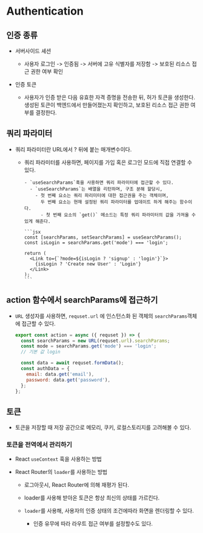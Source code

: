 # Authentication

## 인증 종류

- 서버사이드 셰션

  - 사용자 로그인 -> 인증됨 -> 서버에 고유 식별자를 저장함 -> 보호된 리소스 접근 권한 여부 확인

- 인증 토큰

  - 사용자가 인증 받은 다음 유효한 자격 증명을 전송한 뒤, 허가 토큰을 생성한다.  
    생성된 토큰이 백엔드에서 만들어졌는지 확인하고, 보호된 리소스 접근 권한 여부를 결정한다.

## 쿼리 파라미터

- 쿼리 파라미터란 URL에서 ? 뒤에 붙는 매개변수이다.

  - 쿼리 파라미터를 사용하면, 페이지를 가입 혹은 로그인 모드에 직접 연결할 수 있다.

        - `useSearchParams`훅을 사용하면 쿼리 파라미터에 접근할 수 있다.
          - `useSearchParams`는 배열을 리턴하며, 구조 분해 할당시,
            - 첫 번째 요소는 쿼리 파리미터에 대한 접근권을 주는 객체이며,
              두 번째 요소는 현재 설정된 쿼리 파라미터를 업데이트 하게 해주는 함수이다.
              - 첫 번째 요소의 `get()` 메소드는 특정 쿼리 파라미터의 값을 가져올 수 있게 해준다.

        ```jsx
        const [searchParams, setSearchParams] = useSearchParams();
        const isLogin = searchParams.get('mode') === 'login';

        return (
          <Link to={`?mode=${isLogin ? 'signup' : 'login'}`}>
            {isLogin ? 'Create new User' : 'Login'}
          </Link>
        );
        ```

## action 함수에서 searchParams에 접근하기

- `URL` 생성자를 사용하면, `requset.url` 에 인스턴스화 된 객체의 `searchParams`객체에 접근할 수 있다.

  ```jsx
  export const action = async ({ requset }) => {
    const searchParams = new URL(requset.url).searchParams;
    const mode = searchParams.get('mode') === 'login';
    // 기본 값 login

    const data = await requset.formData();
    const authData = {
      email: data.get('email'),
      password: data.get('password'),
    };
  };
  ```

## 토큰

- 토큰을 저장할 때 저장 공간으로 메모리, 쿠키, 로컬스토리지를 고려해볼 수 있다.

### 토큰을 전역에서 관리하기

- React `useContext` 훅을 사용하는 방법

- React Router의 `loader`를 사용하는 방법

  - 로그아웃시, React Router에 의해 재평가 된다.
  - loader를 사용해 받아온 토큰은 항상 최신의 상태를 가르킨다.

  - `loader`를 사용해, 사용자의 인증 상태의 조건에따라 화면을 렌더링할 수 있다.
    - 인증 유무에 따라 라우트 접근 여부를 설정할수도 있다.
